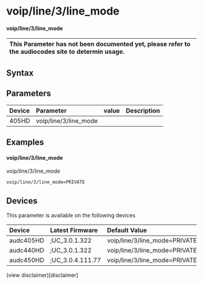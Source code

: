 ﻿---
description: voip/line/3/line_mode
search: false
---

# voip/line/3/line_mode

#### voip/line/3/line_mode


| This Parameter has not been documented yet, please refer to the audiocodes site to determin usage.  | 
| :--- |

## Syntax

## Parameters
|Device|Parameter|value|Description|
|:---|:---|:---|:---|
| 405HD | voip/line/3/line_mode |  |  |

## Examples
#### voip/line/3/line_mode

voip/line/3/line_mode

```
voip/line/3/line_mode=PRIVATE
```

## Devices
This parameter is available on the following devices

| Device | Latest Firmware | Default Value |
|:---|:---|:---|
| audc405HD | ;UC_3.0.1.322 | voip/line/3/line_mode=PRIVATE 
| audc440HD | ;UC_3.0.1.322 | voip/line/3/line_mode=PRIVATE 
| audc450HD | ;UC_3.0.4.111.77 | voip/line/3/line_mode=PRIVATE 

(view disclaimer)[disclaimer]
